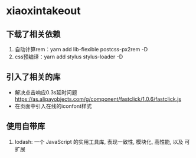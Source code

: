 # xiaoxintakeout

## 下载了相关依赖
1. 自动计算rem：yarn add lib-flexible postcss-px2rem -D
2. css预编译：yarn add stylus stylus-loader -D
## 引入了相关的库
- 解决点击响应0.3s延时问题
    https://as.alipayobjects.com/g/component/fastclick/1.0.6/fastclick.js
- 在页面中引入在线的iconfont样式
## 使用自带库
1. lodash: 一个 JavaScript 的实用工具库, 表现一致性, 模块化, 高性能, 以及 可扩展


